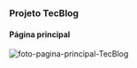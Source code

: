 ### Projeto TecBlog

#### Página principal
![foto-pagina-principal-TecBlog](https://github.com/nayara-student/Projeto-TecBlog/blob/master/P%C3%A1gina%20principal%20-%20TecBlog.png)
